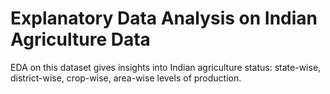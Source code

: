 # Explanatory Data Analysis on Indian Agriculture Data

EDA on this dataset gives insights into Indian agriculture status: state-wise, district-wise, crop-wise, area-wise levels of production.  
